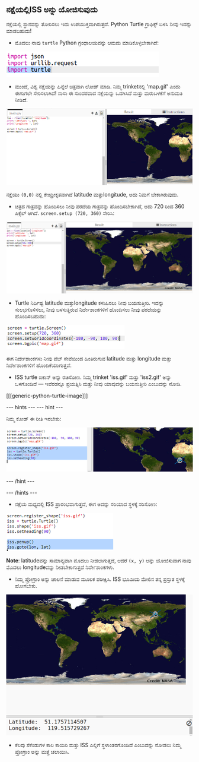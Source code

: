 ## ನಕ್ಷೆಯಲ್ಲಿISS ಅನ್ನು ಯೋಜಿಸುವುದು

ನಕ್ಷೆಯಲ್ಲಿ ಸ್ಥಾನವನ್ನು ತೋರಿಸಲು ಇದು ಉಪಯುಕ್ತವಾಗಿರುತ್ತದೆ. Python Turtle ಗ್ರಾಫಿಕ್ಸ್ ಬಳಸಿ ನೀವು ಇದನ್ನು ಮಾಡಬಹುದು!

+ ಮೊದಲು ನಾವು `turtle` Python ಗ್ರಂಥಾಲಯವನ್ನು ಆಮದು ಮಾಡಿಕೊಳ್ಳಬೇಕಾಗಿದೆ:

![screenshot](images/iss-turtle.png)

+ ಮುಂದೆ, ವಿಶ್ವ ನಕ್ಷೆಯನ್ನು ಹಿನ್ನೆಲೆ ಚಿತ್ರವಾಗಿ ಲೋಡ್ ಮಾಡಿ. ನಿಮ್ಮ trinket‌ನಲ್ಲಿ 'map.gif' ಎಂದು ಈಗಾಗಲೇ ಸೇರಿಸಲಾಗಿದೆ! ನಾಸಾ ಈ ಸುಂದರವಾದ ನಕ್ಷೆಯನ್ನು ಒದಗಿಸಿದೆ ಮತ್ತು ಮರುಬಳಕೆಗೆ ಅನುಮತಿ ನೀಡಿದೆ. 

![screenshot](images/iss-map.png)

ನಕ್ಷೆಯು `(0,0)` ನಲ್ಲಿ ಕೇಂದ್ರೀಕೃತವಾಗಿದೆ latitude ಮತ್ತುlongitude, ಅದು ನಿಮಗೆ ಬೇಕಾಗಿರುವುದು.

+ ಚಿತ್ರದ ಗಾತ್ರವನ್ನು ಹೊಂದಿಸಲು ನೀವು ಪರದೆಯ ಗಾತ್ರವನ್ನು ಹೊಂದಿಸಬೇಕಾಗಿದೆ, ಅದು 720 ರಿಂದ 360 ಪಿಕ್ಸೆಲ್ ಆಗಿದೆ. `screen.setup (720, 360)` ಸೇರಿಸಿ:

![screenshot](images/iss-setup.png)

+ Turtle ನಿರ್ದಿಷ್ಟ latitude ಮತ್ತುlongitude ಕಳುಹಿಸಲು ನೀವು ಬಯಸುತ್ತೀರಿ. ಇದನ್ನು ಸುಲಭಗೊಳಿಸಲು, ನೀವು ಬಳಸುತ್ತಿರುವ ನಿರ್ದೇಶಾಂಕಗಳಿಗೆ ಹೊಂದಿಸಲು ನೀವು ಪರದೆಯನ್ನು ಹೊಂದಿಸಬಹುದು:

![screenshot](images/iss-world.png)

ಈಗ ನಿರ್ದೇಶಾಂಕಗಳು ನೀವು ವೆಬ್ ಸೇವೆಯಿಂದ ಹಿಂತಿರುಗುವ latitude ಮತ್ತು longitude ಮತ್ತು ನಿರ್ದೇಶಾಂಕಗಳಿಗೆ ಹೊಂದಿಕೆಯಾಗುತ್ತವೆ.

+ ISS turtle ಐಕಾನ್ ಅನ್ನು ರಚಿಸೋಣ. ನಿಮ್ಮ trinket 'iss.gif' ಮತ್ತು 'iss2.gif' ಅನ್ನು ಒಳಗೊಂಡಿದೆ — ಇವೆರಡನ್ನೂ ಪ್ರಯತ್ನಿಸಿ ಮತ್ತು ನೀವು ಯಾವುದನ್ನು ಬಯಸುತ್ತೀರಿ ಎಂಬುದನ್ನು ನೋಡಿ. 

[[[generic-python-turtle-image]]]

--- hints ---
 --- hint ---

ನಿಮ್ಮ ಕೋಡ್ ಈ ರೀತಿ ಇರಬೇಕು:

![screenshot](images/iss-image.png)

--- /hint ---

--- /hints ---

+ ನಕ್ಷೆಯ ಮಧ್ಯದಲ್ಲಿ ISS ಪ್ರಾರಂಭವಾಗುತ್ತದೆ, ಈಗ ಅದನ್ನು ಸರಿಯಾದ ಸ್ಥಳಕ್ಕೆ ಸರಿಸೋಣ:

![screenshot](images/iss-plot.png)

**Note**: latitudeವನ್ನು ಸಾಮಾನ್ಯವಾಗಿ ಮೊದಲು ನೀಡಲಾಗುತ್ತದೆ, ಆದರೆ `(x, y)` ಅನ್ನು ಯೋಜಿಸುವಾಗ ನಾವು ಮೊದಲು longitudeವನ್ನು ನೀಡಬೇಕಾಗುತ್ತದೆ ನಿರ್ದೇಶಾಂಕಗಳು.

+ ನಿಮ್ಮ ಪ್ರೋಗ್ರಾಂ ಅನ್ನು ಚಾಲನೆ ಮಾಡುವ ಮೂಲಕ ಪರೀಕ್ಷಿಸಿ. ISS ಭೂಮಿಯ ಮೇಲಿನ ತನ್ನ ಪ್ರಸ್ತುತ ಸ್ಥಳಕ್ಕೆ ಹೋಗಬೇಕು. 

![screenshot](images/iss-plotted.png)

+ ಕೆಲವು ಸೆಕೆಂಡುಗಳ ಕಾಲ ಕಾಯಿರಿ ಮತ್ತು ISS ಎಲ್ಲಿಗೆ ಸ್ಥಳಾಂತರಗೊಂಡಿದೆ ಎಂಬುದನ್ನು ನೋಡಲು ನಿಮ್ಮ ಪ್ರೋಗ್ರಾಂ ಅನ್ನು ಮತ್ತೆ ಚಲಾಯಿಸಿ.
